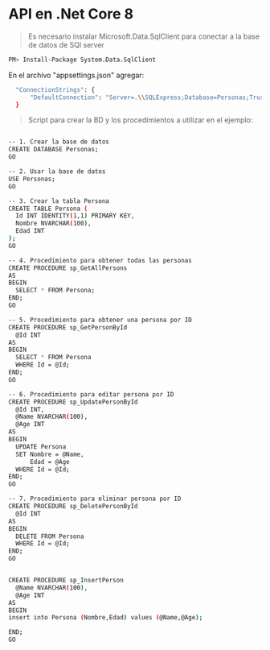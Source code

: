 # API  en .Net Core 8
> Es necesario instalar Microsoft.Data.SqlClient para conectar a la base de datos de SQl server

```sh
PM> Install-Package System.Data.SqlClient
```

En el archivo "appsettings.json" agregar:
```sh
  "ConnectionStrings": {
      "DefaultConnection": "Server=.\\SQLExpress;Database=Personas;Trusted_Connection=true;TrustServerCertificate=true"
  }
  ```
  > Script para crear la BD y los procedimientos a utilizar en el ejemplo:
  
  ```sh
  
-- 1. Crear la base de datos
CREATE DATABASE Personas;
GO

-- 2. Usar la base de datos
USE Personas;
GO

-- 3. Crear la tabla Persona
CREATE TABLE Persona (
    Id INT IDENTITY(1,1) PRIMARY KEY,
    Nombre NVARCHAR(100),
    Edad INT
);
GO

-- 4. Procedimiento para obtener todas las personas
CREATE PROCEDURE sp_GetAllPersons
AS
BEGIN
    SELECT * FROM Persona;
END;
GO

-- 5. Procedimiento para obtener una persona por ID
CREATE PROCEDURE sp_GetPersonById
    @Id INT
AS
BEGIN
    SELECT * FROM Persona
    WHERE Id = @Id;
END;
GO

-- 6. Procedimiento para editar persona por ID
CREATE PROCEDURE sp_UpdatePersonById
    @Id INT,
    @Name NVARCHAR(100),
    @Age INT
AS
BEGIN
    UPDATE Persona
    SET Nombre = @Name,
        Edad = @Age
    WHERE Id = @Id;
END;
GO

-- 7. Procedimiento para eliminar persona por ID
CREATE PROCEDURE sp_DeletePersonById
    @Id INT
AS
BEGIN
    DELETE FROM Persona
    WHERE Id = @Id;
END;
GO


CREATE PROCEDURE sp_InsertPerson
    @Name NVARCHAR(100),
    @Age INT
AS
BEGIN
insert into Persona (Nombre,Edad) values (@Name,@Age);

END;
GO
  
  ```


